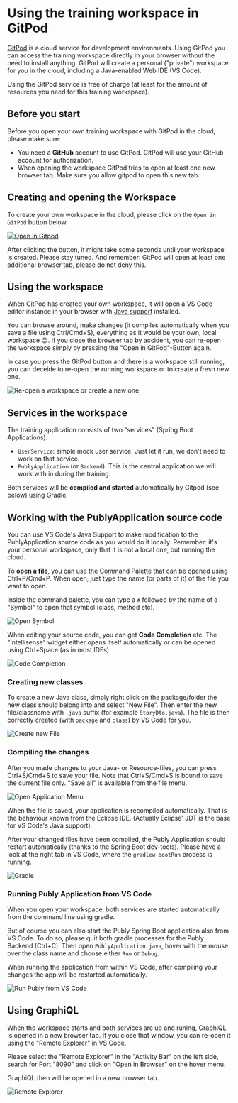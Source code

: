 # Using the training workspace in GitPod

[GitPod](https://www.gitpod.io) is a cloud service for development environments. Using GitPod you can
access the training workspace directly in your browser without the need to install anything. GitPod will create a personal ("private") workspace for you in the cloud, including a Java-enabled Web IDE (VS Code).

Using the GitPod service is free of charge (at least for the amount of resources you need for this
training workspace).

## Before you start

Before you open your own training workspace with GitPod in the cloud, please make sure:

- You need a **GitHub** account to use GitPod. GitPod will use your GitHub account for authorization.
- When opening the workspace GitPod tries to open at least one new browser tab. Make sure you allow gitpod to open this new tab.

## Creating and opening the Workspace

To create your own workspace in the cloud, please click on the `Open in GitPod` button below.

[![Open in Gitpod](https://gitpod.io/button/open-in-gitpod.svg)](https://gitpod.io/#https://github.com/nilshartmann/spring-graphql-training)

After clicking the button, it might take some seconds until your workspace is created. Please stay tuned. And remember: GitPod will
open at least one additional browser tab, please do not deny this.

## Using the workspace

When GitPod has created your own workspace, it will open a VS Code editor instance in your browser with [Java support](https://code.visualstudio.com/docs/languages/java) installed.

You can browse around, make changes (it compiles automatically when you save a file using Ctrl/Cmd+S), everything as it would be your
own, local workspace 😊. If you close the browser tab by accident, you can re-open the workspace simply by pressing the "Open in GitPod"-Button again.

In case you press the GitPod button and there is a workspace still running, you can deceide to re-open the running workspace
or to create a fresh new one.

![Re-open a workspace or create a new one](./gitpod-reopen-workspace.png)

## Services in the workspace

The training application consists of two "services" (Spring Boot Applications):

- `UserService`: simple mock user service. Just let it run, we don't need to work on that service.
- `PublyApplication` (or `Backend`). This is the central application we will work with in during the training.

Both services will be **compiled and started** automatically by Gitpod (see below) using Gradle.

## Working with the PublyApplication source code

You can use VS Code's Java Support to make modification to the
PublyApplication source code as you would do it locally.
Remember: it's your personal workspace, only that it is not a local
one, but running the cloud.

To **open a file**, you can use the [Command Palette](https://code.visualstudio.com/docs/getstarted/userinterface#_command-palette) that can be opened using Ctrl+P/Cmd+P. When open, just type the name (or
parts of it) of the file you want to open.

Inside the command palette, you can type a `#` followed by the name of a "Symbol" to open that symbol (class, method etc).

![Open Symbol](./gitpod-vscode-open-symbol.png)

When editing your source code, you can get **Code Completion** etc. The "intellisense" widget either opens itself automatically or can be
opened using Ctrl+Space (as in most IDEs).

![Code Completion](./gitpod-vscode-intellisense.png)

### Creating new classes

To create a new Java class, simply right click on the package/folder
the new class should belong into and select "New File". Then enter the
new file/classname with `.java` suffix (for example `StoryDto.java`).
The file is then correctly created (with `package` and `class`) by
VS Code for you.

![Create new File](./gitpod-vscode-create-class.gif)

### Compiling the changes

After you made changes to your Java- or Resource-files,
you can press Ctrl+S/Cmd+S to save your file. Note that Ctrl+S/Cmd+S
is bound to save the current file only. "Save all" is available
from the file menu.

![Open Application Menu](./gitpod-vscode-open-menu.png)

When the file is saved, your application is recompiled automatically.
That is the behaviour known from the Eclipse IDE. (Actually
Eclipse' JDT is the base for VS Code's Java support).

After your changed files have been compiled, the Publy Application
should restart automatically (thanks to the Spring Boot dev-tools).
Please have a look at the right tab in VS Code, where the `gradlew bootRun` process is running.

![Gradle](./gitpod-vscode-gradle.png)

### Running Publy Application from VS Code

When you open your workspace, both services are started automatically
from the command line using gradle.

But of course you can also start the Publy Spring Boot application also from VS Code. To do so, please quit both gradle processes for
the Publy Backend (Ctrl+C). Then open `PublyApplication.java`,
hover with the mouse over the class name and choose either `Run`
or `Debug`.

When running the application from within VS Code, after compiling
your changes the app will be restarted automatically.

![Run Publy from VS Code](./gitpod-vscode-run-app.png)

## Using GraphiQL

When the workspace starts and both services are up and runing, GraphiQL is opened in a new browser tab. If you close that window,
you can re-open it using the "Remote Explorer" in VS Code.

Please select the "Remote Explorer" in the "Activity Bar" on the left side, search for Port "8090" and click on "Open in Browser" on
the hover menu.

GraphiQL then will be opened in a new browser tab.

![Remote Explorer](./gitpod-remote-explorer.png)
